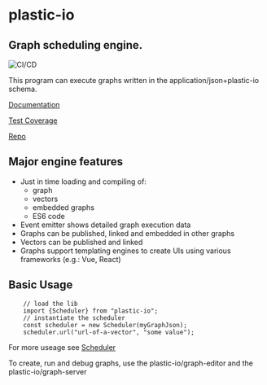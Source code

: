 # plastic-io

## Graph scheduling engine.

![CI/CD](https://github.com/plastic-io/plastic-io/workflows/CI/CD/badge.svg?event=push)

This program can execute graphs written in the application/json+plastic-io schema.

[Documentation](https://plastic-io.github.io/plastic-io/)

[Test Coverage](https://plastic-io.github.io/plastic-io/coverage/lcov-report/)

[Repo](https://github.com/plastic-io/plastic-io)


## Major engine features

* Just in time loading and compiling of:
    - graph
    - vectors
    - embedded graphs
    - ES6 code
* Event emitter shows detailed graph execution data
* Graphs can be published, linked and embedded in other graphs
* Vectors can be published and linked
* Graphs support templating engines to create UIs using various frameworks (e.g.: Vue, React)

## Basic Usage

```
    // load the lib
    import {Scheduler} from "plastic-io";
    // instantiate the scheduler
    const scheduler = new Scheduler(myGraphJson);
    scheduler.url("url-of-a-vector", "some value");
```

For more useage see [Scheduler](https://plastic-io.github.io/plastic-io/classes/_scheduler_.scheduler.html)

To create, run and debug graphs, use the plastic-io/graph-editor and the plastic-io/graph-server
